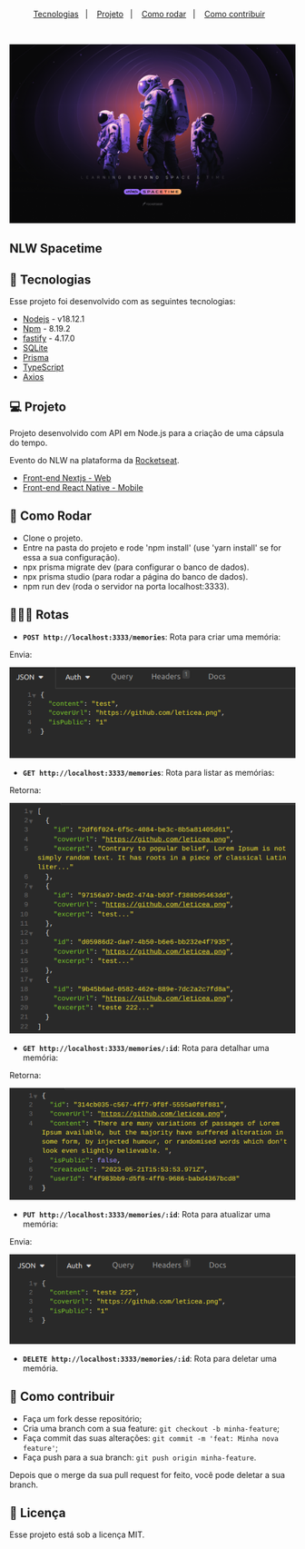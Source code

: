 <p align="center">
  <a href="#-tecnologias">Tecnologias</a>&nbsp;&nbsp;&nbsp;|&nbsp;&nbsp;&nbsp;
  <a href="#-projeto">Projeto</a>&nbsp;&nbsp;&nbsp;|&nbsp;&nbsp;&nbsp;
  <a href="#-como-rodar">Como rodar</a>&nbsp;&nbsp;&nbsp;|&nbsp;&nbsp;&nbsp;
  <a href="#-como-contribuir">Como contribuir</a>&nbsp;&nbsp;&nbsp;
  </p>

<br>

<p align="center">
  <img alt="" src=".github/wallpaper.png">
</p>

## NLW Spacetime

## 🚀 Tecnologias

Esse projeto foi desenvolvido com as seguintes tecnologias:

- [Nodejs](https://nodejs.org/en/) - v18.12.1
- [Npm](https://www.npmjs.com/) - 8.19.2
- [fastify](https://www.fastify.io/) - 4.17.0
- [SQLite](https://www.sqlite.org/index.html)
- [Prisma](https://www.prisma.io/docs)
- [TypeScript](https://www.typescriptlang.org/)
- [Axios](https://www.npmjs.com/package/axios)

## 💻 Projeto

Projeto desenvolvido com API em Node.js para a criação de uma cápsula do tempo.

Evento do NLW na plataforma da [Rocketseat](https://www.rocketseat.com.br/).

- [Front-end Nextjs - Web](https://github.com/leticea/nlw-spacetime-web)
- [Front-end React Native - Mobile](https://github.com/leticea/nlw-spacetime-mobile)

## 🚀 Como Rodar

- Clone o projeto.
- Entre na pasta do projeto e rode 'npm install' (use 'yarn install' se for essa a sua configuração).
- npx prisma migrate dev (para configurar o banco de dados).
- npx prisma studio (para rodar a página do banco de dados).
- npm run dev (roda o servidor na porta localhost:3333).

## 👩🏿‍💻 Rotas

- **`POST http://localhost:3333/memories`**: Rota para criar uma memória:

Envia:

<p align="center">
  <img alt="" src=".github/image.png">
</p>

- **`GET http://localhost:3333/memories`**: Rota para listar as memórias:

Retorna:

<p align="center">
  <img alt="" src=".github/image2.png">
</p>

- **`GET http://localhost:3333/memories/:id`**: Rota para detalhar uma memória:

Retorna:

<p align="center">
  <img alt="" src=".github/image3.png">
</p>

- **`PUT http://localhost:3333/memories/:id`**: Rota para atualizar uma memória:

Envia:

<p align="center">
  <img alt="" src=".github/image4.png">
</p>

- **`DELETE http://localhost:3333/memories/:id`**: Rota para deletar uma memória.

## 🤔 Como contribuir

- Faça um fork desse repositório;
- Cria uma branch com a sua feature: `git checkout -b minha-feature`;
- Faça commit das suas alterações: `git commit -m 'feat: Minha nova feature'`;
- Faça push para a sua branch: `git push origin minha-feature`.

Depois que o merge da sua pull request for feito, você pode deletar a sua branch.

## 📝 Licença

Esse projeto está sob a licença MIT.
